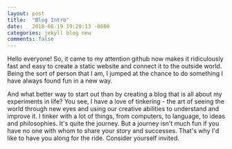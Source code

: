 ```yaml
---
layout: post
title:  "Blog Intro"
date:   2018-06-19 19:20:13 -0600 
categories: jekyll blog new
comments: false
---
```

Hello everyone! So, it came to my attention github now makes it ridiculously fast and easy to create a static website and connect it to the outside world. Being the sort of person that I am, I jumped at the chance to do something I have always found fun in a new way.

And what better way to start out than by creating a blog that is all about my experiments in life? You see, I have a love of tinkering - the art of seeing the world through new eyes and using our creative abilities to understand and improve it. I tinker with a lot of things, from computers, to language, to ideas and philosophies. It's quite the journey. But a journey isn't much fun if you have no one with whom to share your story and successes. That's why I'd like to have you along for the ride. Consider yourself invited. 

